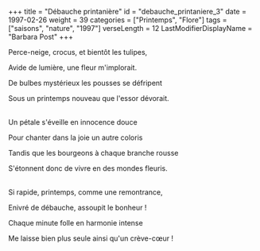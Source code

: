 +++
title = "Débauche printanière"
id = "debauche_printaniere_3"
date = 1997-02-26
weight = 39
categories = ["Printemps", "Flore"]
tags = ["saisons", "nature", "1997"]
verseLength = 12
LastModifierDisplayName = "Barbara Post"
+++

Perce-neige, crocus, et bientôt les tulipes,

Avide de lumière, une fleur m'implorait.

De bulbes mystérieux les pousses se défripent

Sous un printemps nouveau que l'essor dévorait.

 \
Un pétale s'éveille en innocence douce

Pour chanter dans la joie un autre coloris

Tandis que les bourgeons à chaque branche rousse

S'étonnent donc de vivre en des mondes fleuris.

 \
Si rapide, printemps, comme une remontrance,

Enivré de débauche, assoupit le bonheur !

Chaque minute folle en harmonie intense

Me laisse bien plus seule ainsi qu'un crève-cœur !
